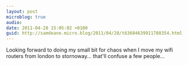 ```yaml
---
layout: post
microblog: true
audio: 
date: 2011-04-28 15:05:02 +0100
guid: http://samdeane.micro.blog/2011/04/28/t63604639911780354.html
---
```

Looking forward to doing my small bit for chaos when I move my wifi routers from london to stornoway... that'll confuse a few people...
